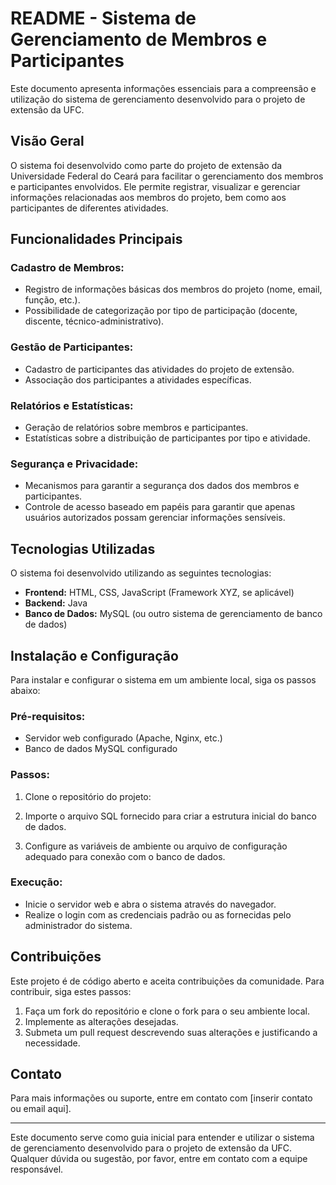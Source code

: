 # README - Sistema de Gerenciamento de Membros e Participantes

Este documento apresenta informações essenciais para a compreensão e utilização do sistema de gerenciamento desenvolvido para o projeto de extensão da UFC.

## Visão Geral

O sistema foi desenvolvido como parte do projeto de extensão da Universidade Federal do Ceará para facilitar o gerenciamento dos membros e participantes envolvidos. Ele permite registrar, visualizar e gerenciar informações relacionadas aos membros do projeto, bem como aos participantes de diferentes atividades.

## Funcionalidades Principais

### Cadastro de Membros:

- Registro de informações básicas dos membros do projeto (nome, email, função, etc.).
- Possibilidade de categorização por tipo de participação (docente, discente, técnico-administrativo).

### Gestão de Participantes:

- Cadastro de participantes das atividades do projeto de extensão.
- Associação dos participantes a atividades específicas.

### Relatórios e Estatísticas:

- Geração de relatórios sobre membros e participantes.
- Estatísticas sobre a distribuição de participantes por tipo e atividade.

### Segurança e Privacidade:

- Mecanismos para garantir a segurança dos dados dos membros e participantes.
- Controle de acesso baseado em papéis para garantir que apenas usuários autorizados possam gerenciar informações sensíveis.

## Tecnologias Utilizadas

O sistema foi desenvolvido utilizando as seguintes tecnologias:

- **Frontend:** HTML, CSS, JavaScript (Framework XYZ, se aplicável)
- **Backend:** Java
- **Banco de Dados:** MySQL (ou outro sistema de gerenciamento de banco de dados)

## Instalação e Configuração

Para instalar e configurar o sistema em um ambiente local, siga os passos abaixo:

### Pré-requisitos:

- Servidor web configurado (Apache, Nginx, etc.)
- Banco de dados MySQL configurado

### Passos:

1. Clone o repositório do projeto:

2. Importe o arquivo SQL fornecido para criar a estrutura inicial do banco de dados.

3. Configure as variáveis de ambiente ou arquivo de configuração adequado para conexão com o banco de dados.

### Execução:

- Inicie o servidor web e abra o sistema através do navegador.
- Realize o login com as credenciais padrão ou as fornecidas pelo administrador do sistema.

## Contribuições

Este projeto é de código aberto e aceita contribuições da comunidade. Para contribuir, siga estes passos:

1. Faça um fork do repositório e clone o fork para o seu ambiente local.
2. Implemente as alterações desejadas.
3. Submeta um pull request descrevendo suas alterações e justificando a necessidade.

## Contato

Para mais informações ou suporte, entre em contato com [inserir contato ou email aqui].

---

Este documento serve como guia inicial para entender e utilizar o sistema de gerenciamento desenvolvido para o projeto de extensão da UFC. Qualquer dúvida ou sugestão, por favor, entre em contato com a equipe responsável.
